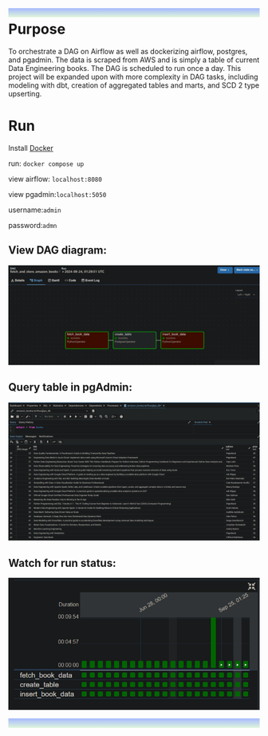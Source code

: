 ![gradiant line](images/bluegradient.png)
Purpose
=======
To orchestrate a DAG on Airflow as well as dockerizing airflow, postgres, and pgadmin. The data is scraped from AWS and is simply a table of current Data Engineering books. The DAG is scheduled to run once a day. This project will be expanded upon with more complexity in DAG tasks, including modeling with dbt, creation of aggregated tables and marts, and SCD 2 type upserting. 

Run
===
Install [Docker](https://docs.docker.com/engine/install/)<br>

run: 
`docker compose up` <br> 

view airflow: `localhost:8080` <br>

view pgadmin:`localhost:5050`<br>


username:`admin` <br>

password:`admn`<br>

## View DAG diagram:

![gradiant line](images/air_dagflow.png)

## Query table in pgAdmin:

![gradiant line](images/air_pgadmin2.png)

## Watch for run status:

![gradiant line](images/air_runs.png)

![gradiant line](images/bluegradient.png)
